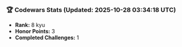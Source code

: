 ### 🏆 Codewars Stats (Updated: 2025-10-28 03:34:18 UTC)

- **Rank:** 8 kyu
- **Honor Points:** 3
- **Completed Challenges:** 1

